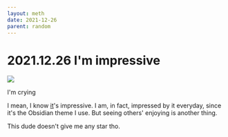 ```yaml
---
layout: meth
date: 2021-12-26
parent: random
---
```

# 2021.12.26 I'm impressive
![](https://i.imgur.com/Qn5oRDP.png)

I'm crying

I mean, I know [it](https://github.com/dlccyes/obsidian-nebula)'s impressive. I am, in fact,  impressed by it everyday, since it's the Obsidian theme I use. But seeing others' enjoying is another thing.

This dude doesn't give me any star tho.